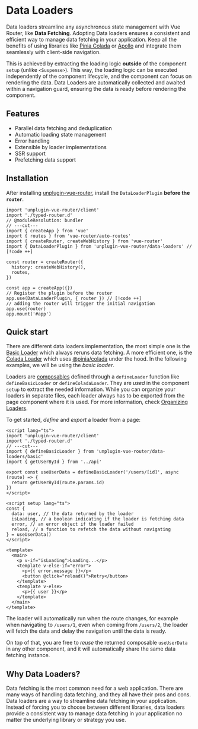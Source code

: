 # Data Loaders

Data loaders streamline any asynchronous state management with Vue Router, like **Data Fetching**. Adopting Data loaders ensures a consistent and efficient way to manage data fetching in your application. Keep all the benefits of using libraries like [Pinia Colada](./colada/) or [Apollo](./apollo/) and integrate them seamlessly with client-side navigation.

This is achieved by extracting the loading logic **outside** of the component `setup` (unlike `<Suspense>`). This way, the loading logic can be executed independently of the component lifecycle, and the component can focus on rendering the data. Data Loaders are automatically collected and awaited within a navigation guard, ensuring the data is ready before rendering the component.

## Features

- Parallel data fetching and deduplication
- Automatic loading state management
- Error handling
- Extensible by loader implementations
- SSR support
- Prefetching data support

## Installation

After installing [unplugin-vue-router](../introduction.md), install the `DataLoaderPlugin` **before the `router`**.

```ts{12-15} twoslash
import 'unplugin-vue-router/client'
import './typed-router.d'
// @moduleResolution: bundler
// ---cut---
import { createApp } from 'vue'
import { routes } from 'vue-router/auto-routes'
import { createRouter, createWebHistory } from 'vue-router'
import { DataLoaderPlugin } from 'unplugin-vue-router/data-loaders' // [!code ++]

const router = createRouter({
  history: createWebHistory(),
  routes,
})

const app = createApp({})
// Register the plugin before the router
app.use(DataLoaderPlugin, { router }) // [!code ++]
// adding the router will trigger the initial navigation
app.use(router)
app.mount('#app')
```

## Quick start

There are different data loaders implementation, the most simple one is the [Basic Loader](./basic/) which always reruns data fetching. A more efficient one, is the [Colada Loader](./colada/) which uses [@pinia/colada](https://github.com/posva/pinia-colada) under the hood. In the following examples, we will be using the _basic loader_.

Loaders are [composables](https://vuejs.org/guide/reusability/composables.html) defined through a `defineLoader` function like `defineBasicLoader` or `defineColadaLoader`. They are _used_ in the component `setup` to extract the needed information. While you can organize your loaders in separate files, each loader always has to be exported from the page component where it is used. For more information, check [Organizing Loaders](./organization.md/).

To get started, _define_ and _export_ a loader from a page:

```vue{2,5-7,11-16} twoslash
<script lang="ts">
import 'unplugin-vue-router/client'
import './typed-router.d'
// ---cut---
import { defineBasicLoader } from 'unplugin-vue-router/data-loaders/basic'
import { getUserById } from '../api'

export const useUserData = defineBasicLoader('/users/[id]', async (route) => {
  return getUserById(route.params.id)
})
</script>

<script setup lang="ts">
const {
  data: user, // the data returned by the loader
  isLoading, // a boolean indicating if the loader is fetching data
  error, // an error object if the loader failed
  reload, // a function to refetch the data without navigating
} = useUserData()
</script>

<template>
  <main>
    <p v-if="isLoading">Loading...</p>
    <template v-else-if="error">
      <p>{{ error.message }}</p>
      <button @click="reload()">Retry</button>
    </template>
    <template v-else>
      <p>{{ user }}</p>
    </template>
  </main>
</template>
```

The loader will automatically run when the route changes, for example when navigating to `/users/1`, even when coming from `/users/2`, the loader will fetch the data and delay the navigation until the data is ready.

On top of that, you are free to _reuse_ the returned composable `useUserData` in any other component, and it will automatically share the same data fetching instance.

## Why Data Loaders?

Data fetching is the most common need for a web application. There are many ways of handling data fetching, and they all have their pros and cons. Data loaders are a way to streamline data fetching in your application. Instead of forcing you to choose between different libraries, data loaders provide a consistent way to manage data fetching in your application no matter the underlying library or strategy you use.
